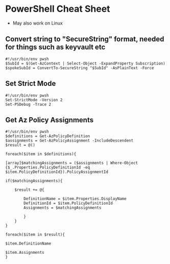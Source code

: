 # PowerShell Cheat Sheet

- May also work on Linux

## Convert string to "SecureString" format, needed for things such as keyvault etc

```
#!/usr/bin/env pwsh
$SubId = $(Get-AzContext | Select-Object -ExpandProperty Subscription)
$spokeSubId = ConvertTo-SecureString "$SubId" -AsPlainText -Force
```

## Set Strict Mode

```
#!/usr/bin/env pwsh
Set-StrictMode -Version 2
Set-PSDebug -Trace 2
```

## Get Az Policy Assignments
```
#!/usr/bin/env pwsh
$definitions = Get-AzPolicyDefinition
$assignments = Get-AzPolicyAssignment -IncludeDescendent
$result = @()

foreach($item in $definitions){

[array]$matchingAssignments = ($assignments | Where-Object {$_.Properties.PolicyDefinitionId -eq $item.PolicyDefinitionId}).PolicyAssignmentId

if($matchingAssignments){

    $result += @{

        DefinitionName = $item.Properties.DisplayName
        DefinitionId = $item.PolicyDefinitionId
        Assignments = $matchingAssignments

        }
    }
}

foreach($item in $result){

$item.DefinitionName

$item.Assignments
}
```
